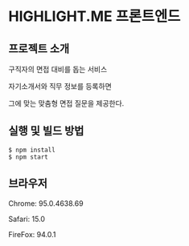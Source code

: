 # HIGHLIGHT.ME 프론트엔드

## 프로젝트 소개

구직자의 면접 대비를 돕는 서비스

자기소개서와 직무 정보를 등록하면

그에 맞는 맞춤형 면접 질문을 제공한다.

## 실행 및 빌드 방법
```
$ npm install
$ npm start
```

## 브라우저
Chrome: 95.0.4638.69

Safari: 15.0

FireFox: 94.0.1

